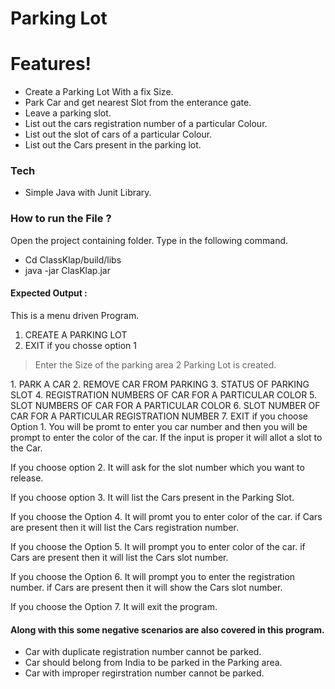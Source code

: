 # Parking Lot
# Features!
  - Create a Parking Lot With a fix Size.
  - Park Car and get nearest Slot from the enterance gate.
  - Leave a parking slot.
  - List out the cars registration number of a particular Colour.
  - List out the slot of cars of a particular Colour.
  - List out the Cars present in the parking lot.

### Tech
- Simple Java with Junit Library.

### How to run the File ?
Open the project containing folder.
Type in the following command.
- Cd ClassKlap/build/libs
- java -jar ClasKlap.jar

#### Expected Output :
This is a menu driven Program.
1. CREATE A PARKING LOT
2. EXIT
if you chosse option 1
> Enter the Size of the parking area
2
Parking Lot is created.
<Then Sub menu appears>
1. PARK A CAR
2. REMOVE CAR FROM PARKING
3. STATUS OF PARKING SLOT
4. REGISTRATION NUMBERS OF CAR FOR A PARTICULAR COLOR
5. SLOT NUMBERS OF CAR FOR A PARTICULAR COLOR
6. SLOT NUMBER OF CAR FOR A PARTICULAR REGISTRATION NUMBER
7. EXIT
if you choose Option 1.
You will be promt to enter you car number and then you will be prompt to enter the color of the car.
If the input is proper it will allot a slot to the Car.

If you choose option 2.
It will ask for the slot number which you want to release.

If you choose option 3.
It will list the Cars present in the Parking Slot.

If you choose the Option 4.
It will promt you to enter color of the car.
if Cars are present then it will list the Cars registration number.

If you choose the Option 5.
It will prompt you to enter color of the car.
if Cars are present then it will list the Cars slot number.

If you choose the Option 6.
It will prompt you to enter the registration number.
if Cars are present then it will show the Cars slot number.

If you choose the Option 7.
It will exit the program.

#### Along with this some negative scenarios are also covered in this program.
- Car with duplicate registration number cannot be parked.
- Car should belong from India to be parked in the Parking area.
- Car with improper regirstration number cannot be parked.




